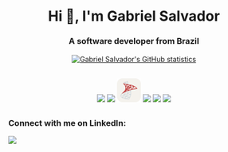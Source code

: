 <h1 align="center">Hi 👋, I'm Gabriel Salvador</h1>
<h3 align="center">A software developer from Brazil</h3>

<div align="center">
    <a href="https://github.com/ogabrielsalvador/github-readme-stats" target="_blank" rel="noreferrer">
        <img
          align="center"
          src="https://github-readme-stats-ogabrielsalvador.vercel.app/api?username=ogabrielsalvador&show_icons=true&hide=issues,stars&show=reviews,discussions_started,discussions_answered,prs_merged,prs_merged_percentage&theme=highcontrast&hide_rank=true"
          alt="Gabriel Salvador's GitHub statistics" />
    </a>
</div>

##

<p align="center">
    <img src="https://skillicons.dev/icons?i=cs,js,py,ts,dotnet,nodejs" />
    <img src="https://skillicons.dev/icons?i=postgres" />
    <img src="/images/mssql.svg" width="48" height="48" />
    <img src="https://skillicons.dev/icons?i=git,github,gitlab,npm,pnpm" />
    <img src="https://skillicons.dev/icons?i=nextjs,react,angular" />
    <img src="https://skillicons.dev/icons?i=tailwind,bootstrap,html,css,sass,figma" />
</p>

##

<h3>Connect with me on LinkedIn:</h3>
<div>
    <a href="https://linkedin.com/in/ogabrielsalvador" target="_blank">
        <img src="https://skillicons.dev/icons?i=linkedin" />
    </a>
</div>